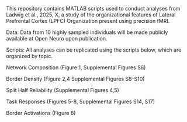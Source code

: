 This repository contains MATLAB scripts used to conduct analyses from Ladwig et al., 2025, X, a study of the organizational features of Lateral Prefrontal Cortex (LPFC) Organization present using precision fMRI. 

Data: Data from 10 highly sampled individuals will be made publicly available at Open Neuro upon publication.

Scripts: All analyses can be replicated using the scripts below, which are organized by topic. 

Network Composition (Figure 1, Supplemental Figures S6)

Border Density (Figure 2,4 Supplemental Figures S8-S10) 

Split Half Reliability (Supplemental Figures 4,5) 

Task Responses (Figures 5-8, Supplemental Figures S14, S17) 

Border Activations (Figure 8)








